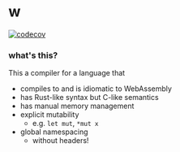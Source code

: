# w

[![codecov](https://codecov.io/gh/romdotdog/w/branch/main/graph/badge.svg?token=IyNLlmshzs)](https://codecov.io/gh/romdotdog/w)

### what's this?

This a compiler for a language that

- compiles to and is idiomatic to WebAssembly
- has Rust-like syntax but C-like semantics
- has manual memory management
- explicit mutability
  - e.g. `let mut`, `*mut x`
- global namespacing
  - without headers!
